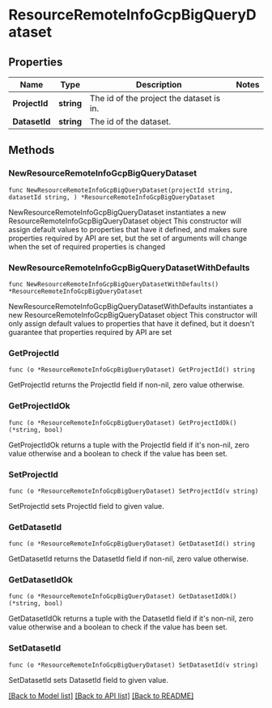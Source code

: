 # ResourceRemoteInfoGcpBigQueryDataset

## Properties

Name | Type | Description | Notes
------------ | ------------- | ------------- | -------------
**ProjectId** | **string** | The id of the project the dataset is in. | 
**DatasetId** | **string** | The id of the dataset. | 

## Methods

### NewResourceRemoteInfoGcpBigQueryDataset

`func NewResourceRemoteInfoGcpBigQueryDataset(projectId string, datasetId string, ) *ResourceRemoteInfoGcpBigQueryDataset`

NewResourceRemoteInfoGcpBigQueryDataset instantiates a new ResourceRemoteInfoGcpBigQueryDataset object
This constructor will assign default values to properties that have it defined,
and makes sure properties required by API are set, but the set of arguments
will change when the set of required properties is changed

### NewResourceRemoteInfoGcpBigQueryDatasetWithDefaults

`func NewResourceRemoteInfoGcpBigQueryDatasetWithDefaults() *ResourceRemoteInfoGcpBigQueryDataset`

NewResourceRemoteInfoGcpBigQueryDatasetWithDefaults instantiates a new ResourceRemoteInfoGcpBigQueryDataset object
This constructor will only assign default values to properties that have it defined,
but it doesn't guarantee that properties required by API are set

### GetProjectId

`func (o *ResourceRemoteInfoGcpBigQueryDataset) GetProjectId() string`

GetProjectId returns the ProjectId field if non-nil, zero value otherwise.

### GetProjectIdOk

`func (o *ResourceRemoteInfoGcpBigQueryDataset) GetProjectIdOk() (*string, bool)`

GetProjectIdOk returns a tuple with the ProjectId field if it's non-nil, zero value otherwise
and a boolean to check if the value has been set.

### SetProjectId

`func (o *ResourceRemoteInfoGcpBigQueryDataset) SetProjectId(v string)`

SetProjectId sets ProjectId field to given value.


### GetDatasetId

`func (o *ResourceRemoteInfoGcpBigQueryDataset) GetDatasetId() string`

GetDatasetId returns the DatasetId field if non-nil, zero value otherwise.

### GetDatasetIdOk

`func (o *ResourceRemoteInfoGcpBigQueryDataset) GetDatasetIdOk() (*string, bool)`

GetDatasetIdOk returns a tuple with the DatasetId field if it's non-nil, zero value otherwise
and a boolean to check if the value has been set.

### SetDatasetId

`func (o *ResourceRemoteInfoGcpBigQueryDataset) SetDatasetId(v string)`

SetDatasetId sets DatasetId field to given value.



[[Back to Model list]](../README.md#documentation-for-models) [[Back to API list]](../README.md#documentation-for-api-endpoints) [[Back to README]](../README.md)


